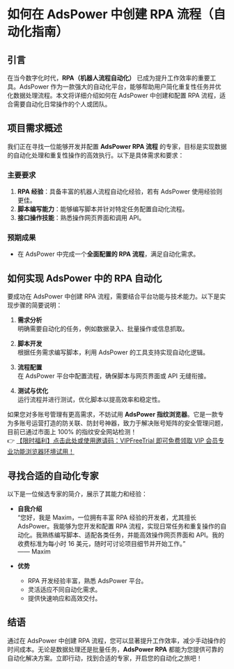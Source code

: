 # 如何在 AdsPower 中创建 RPA 流程（自动化指南）

## 引言

在当今数字化时代，**RPA（机器人流程自动化）** 已成为提升工作效率的重要工具。AdsPower 作为一款强大的自动化平台，能够帮助用户简化重复性任务并优化数据处理流程。本文将详细介绍如何在 AdsPower 中创建和配置 RPA 流程，适合需要自动化日常操作的个人或团队。

## 项目需求概述

我们正在寻找一位能够开发并配置 **AdsPower RPA 流程** 的专家，目标是实现数据的自动化处理和重复性操作的高效执行。以下是具体需求和要求：

### 主要要求

1. **RPA 经验**：具备丰富的机器人流程自动化经验，若有 AdsPower 使用经验则更佳。
2. **脚本编写能力**：能够编写脚本并针对特定任务配置自动化流程。
3. **接口操作技能**：熟悉操作网页界面和调用 API。

### 预期成果

- 在 AdsPower 中完成一个**全面配置的 RPA 流程**，满足自动化需求。

## 如何实现 AdsPower 中的 RPA 自动化

要成功在 AdsPower 中创建 RPA 流程，需要结合平台功能与技术能力。以下是实现步骤的简要说明：

1. **需求分析**  
   明确需要自动化的任务，例如数据录入、批量操作或信息抓取。

2. **脚本开发**  
   根据任务需求编写脚本，利用 AdsPower 的工具支持实现自动化逻辑。

3. **流程配置**  
   在 AdsPower 平台中配置流程，确保脚本与网页界面或 API 无缝衔接。

4. **测试与优化**  
   运行流程并进行测试，优化脚本以提高效率和稳定性。

如果您对多账号管理有更高需求，不妨试用 **AdsPower 指纹浏览器**。它是一款专为多账号运营打造的防关联、防封号神器，致力于解决账号矩阵的安全管理问题，目前已通过市面上 100% 的指纹安全网站检测！  
👉 [【限时福利】点击此处或使用邀请码：VIPFreeTrial 即可免费领取 VIP 会员专业功能浏览器环境试用！](https://bit.ly/adspower_free)

## 寻找合适的自动化专家

以下是一位候选专家的简介，展示了其能力和经验：

- **自我介绍**  
  “您好，我是 Maxim，一位拥有丰富 RPA 经验的开发者，尤其擅长 AdsPower。我能够为您开发和配置 RPA 流程，实现日常任务和重复操作的自动化。我熟练编写脚本、适配各类任务，并能高效操作网页界面和 API。我的收费标准为每小时 16 美元，随时可讨论项目细节并开始工作。”  
  —— Maxim

- **优势**  
  - RPA 开发经验丰富，熟悉 AdsPower 平台。  
  - 灵活适应不同自动化需求。  
  - 提供快速响应和高效交付。

## 结语

通过在 AdsPower 中创建 RPA 流程，您可以显著提升工作效率，减少手动操作的时间成本。无论是数据处理还是批量任务，**AdsPower RPA** 都能为您提供可靠的自动化解决方案。立即行动，找到合适的专家，开启您的自动化之旅吧！
